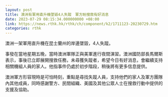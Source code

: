 ```yaml
---
layout: post
title: 澳洲有軍用直升機墜毀4人失蹤　軍方盼搜救有好消息
date: 2023-07-29 08:15:34.000000000 +08:00
link: https://news.rthk.hk/rthk/ch/component/k2/1711123-20230729.htm
categories: rthk
---
```


澳洲一架軍用直升機在昆士蘭州的岸邊墜毀，4人失蹤。

事發在當地星期五晚，當時澳洲軍隊正與美軍進行夜間演習。澳洲國防部長馬爾斯表示，事後已立即展開搜救任務，未尋獲失蹤者，希望今日有好消息，會繼續支持相關機組人員的家人。他指事件仍處於初步階段，稍後將有更多信息提供。

澳洲軍方形容現時是可怕時刻，重點是尋找失蹤人員，支持他們的家人及軍方團隊內其他成員，同時感謝警方、民間組織、美國及其他公眾人士在搜救行動中提供的支援及協助。
